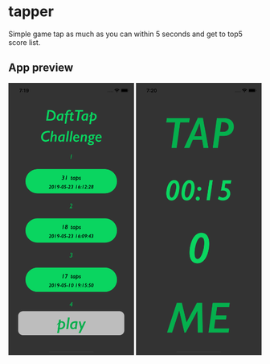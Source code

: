 # tapper
Simple game tap as much as you can within 5 seconds and get to top5 score list.

## App preview

<img src="https://github.com/Rolfrider/tapper_ios/blob/master/screenShots/welcome_sc.png" alt="list_drawing" width="250"/>
<img src="https://github.com/Rolfrider/tapper_ios/blob/master/screenShots/game_sc.png" alt="list_drawing" width="250"/>




